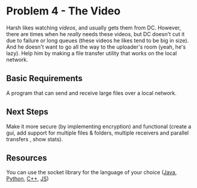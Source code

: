 # Problem 4 - The Video

Harsh likes watching *videos*, and usually gets them from DC. However, there are times when he *really* needs these videos, but DC doesn't cut it due to failure or long queues (these videos he likes tend to be big in size). And he doesn't want to go all the way to the uploader's room (yeah, he's lazy). Help him by making a file transfer utility that works on the local network.

## Basic Requirements

A program that can send and receive large files over a local network.

## Next Steps

Make it more secure (by implementing encryption) and functional (create a gui, add support for multiple files & folders, multiple receivers and parallel transfers , show stats).

## Resources

You can use the socket library for the language of your choice ([Java](https://www.javatpoint.com/socket-programming), [Python](https://pymotw.com/3/socket/index.html), [C++](http://www.bogotobogo.com/cplusplus/sockets_server_client.php), [JS](https://socket.io/docs/))